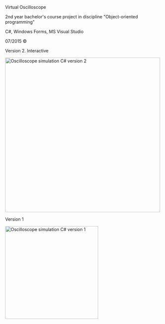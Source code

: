 Virtual Oscilloscope

2nd year bachelor's course project in discipline "Object-oriented programming"

C#, Windows Forms, MS Visual Studio

07/2015 ©


Version 2. Interactive 

<img width="500" alt="Oscilloscope simulation C# version 2" src="https://github.com/technogelis/Oscilloscope-simulation/blob/master/ScreenShots/ver.2/1.png">




Version 1

<img width="300" alt="Oscilloscope simulation C# version 1" src="https://github.com/technogelis/Oscilloscope-simulation/blob/master/ScreenShots/ver.1/3.png">

